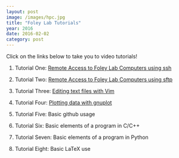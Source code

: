 ```yaml
---
layout: post
image: /images/hpc.jpg
title: "Foley Lab Tutorials"
year: 2016
date: 2016-02-02
category: post
---
```

Click on the links below to take you to video tutorials!

1. Tutorial One: [Remote Access to Foley Lab Computers using ssh](https://youtu.be/DpgQe_j371E)

2. Tutorial Two: [Remote Access to Foley Lab Computers using sftp](https://youtu.be/z6j0V4qRDss)

3. Tutorial Three: [Editing text files with Vim](https://youtu.be/DH_RrBCfV6I)

4. Tutorial Four:  [Plotting data with gnuplot](https://youtu.be/zoBxA11S73g)

5. Tutorial Five:  Basic github usage

6. Tutorial Six: Basic elements of a program in C/C++

7. Tutorial Seven: Basic elements of a program in Python

8.  Tutorial Eight: Basic LaTeX use
